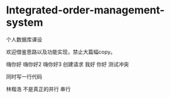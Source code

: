 # Integrated-order-management-system
个人数据库课设

欢迎借鉴思路以及功能实现，禁止大篇幅copy。

嗨你好
嗨你好2
嗨你好3
创建请求
我好
你好
测试冲突

同时写一行代码

林楷浩
不是真正的并行
串行


